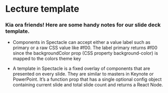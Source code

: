 # Lecture template

### Kia ora friends! Here are some handy notes for our slide deck template.

- Components in Spectacle can accept either a value label such as primary or a raw CSS value like #f00. The label primary returns #f00 since the backgroundColor prop (CSS property background-color) is mapped to the colors theme key

- A template in Spectacle is a fixed overlay of components that are presented on every slide. They are similar to masters in Keynote or PowerPoint. It’s a function prop that has a single optional config object containing current slide and total slide count and returns a React Node.